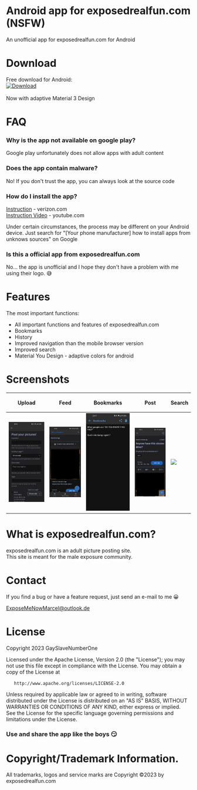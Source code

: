 # Android app for exposedrealfun.com (NSFW)
An unofficial app for exposedrealfun.com for Android

# Download
Free download for Android:<br>
[![Download](https://camo.githubusercontent.com/21c7f749956051a67b3c4d75ea771fd6a052dbdf04ea29341e3e8788f6f28134/68747470733a2f2f637573746f6d2d69636f6e2d6261646765732e6865726f6b756170702e636f6d2f62616467652f2d446f776e6c6f61642d626c75653f7374796c653d666f722d7468652d6261646765266c6f676f3d646f776e6c6f6164266c6f676f436f6c6f723d7768697465)](https://github.com/MobileAppDev451/exposedrealfun-Android/raw/main/exposedrealfun.com.apk)<br><br>
Now with adaptive Material 3 Design

# FAQ

### Why is the app not available on google play?
Google play unfortunately does not allow apps with adult content
### Does the app contain malware?
No! If you don't trust the app, you can always look at the source code
### How do I install the app?
[Instruction](https://www.verizon.com/support/knowledge-base-222186/) - verizon.com\
[Instruction Video](https://www.youtube.com/watch?v=KC4fe035egI) - youtube.com

Under certain circumstances, the process may be different on your Android device. Just search for "[Your phone manufacturer] how to install apps from unknows sources" on Google
### Is this a official app from exposedrealfun.com
No... the app is unofficial and I hope they don't have a problem with me using their logo. 😅

# Features
The most important functions:
<ul>
<li>All important functions and features of exposedrealfun.com</li>
<li>Bookmarks</li>
<li>History</li>
<li>Improved navigation than the mobile browser version</li>
<li>Improved search</li>
<li>Material You Design - adaptive colors for android</li>
</ul>

# Screenshots

<table class="tg">
<thead>
  <tr>
    <th class="tg-0lax">
    <p>Upload</p>
    </th>
    <th class="tg-0lax">
        <p>Feed</p>
        </th>
    <th class="tg-0lax">
        <p>Bookmarks</p>
        </th>
    <th class="tg-0lax">
        <p>Post</p>
        </th>
    <th class="tg-0lax">
        <p>Search</p>
        </th>
  </tr>
</thead>
<tbody>
  <tr>
    <td class="tg-0lax">
    <img src="https://github.com/MobileAppDev451/exposedrealfun-Android/raw/main/screenshots/Screenshot_1.jpg" width="250px">
    </td>
    <td class="tg-0lax">
    <img src="https://github.com/MobileAppDev451/exposedrealfun-Android/raw/main/screenshots/Screenshot_2.jpg" width="250px">
    </td>
    <td class="tg-0lax">
    <img src="https://github.com/MobileAppDev451/exposedrealfun-Android/raw/main/screenshots/Screenshot_3.jpg" width="250px">
    </td>
    <td class="tg-0lax">
    <img src="https://github.com/MobileAppDev451/exposedrealfun-Android/raw/main/screenshots/Screenshot_4.jpg" width="250px">
    </td>
       <td class="tg-0lax">
    <img src="https://github.com/MobileAppDev451/exposedrealfun-Android/raw/main/screenshots/Screenshot_5.jpg" width="250px">
    </td>
  </tr>
</tbody>
</table>

# What is exposedrealfun.com?
exposedrealfun.com is an adult picture posting site.\
This site is meant for the male exposure community.

# Contact
If you find a bug or have a feature request, just send an e-mail to me 😀

[ExposeMeNowMarcel@outlook.de](mailto:ExposeMeNowMarcel@outlook.de)

# License
   Copyright 2023 GaySlaveNumberOne

   Licensed under the Apache License, Version 2.0 (the "License");
   you may not use this file except in compliance with the License.
   You may obtain a copy of the License at

       http://www.apache.org/licenses/LICENSE-2.0

   Unless required by applicable law or agreed to in writing, software
   distributed under the License is distributed on an "AS IS" BASIS,
   WITHOUT WARRANTIES OR CONDITIONS OF ANY KIND, either express or implied.
   See the License for the specific language governing permissions and
   limitations under the License.
   
   ### Use and share the app like the boys 😏
   
# Copyright/Trademark Information. 
All trademarks, logos and service marks are Copyright ©2023 by exposedrealfun.com
